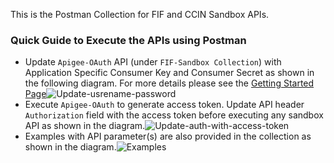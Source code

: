 This is the Postman Collection for FIF and CCIN Sandbox APIs.

### Quick Guide to Execute the APIs using Postman
- Update `Apigee-OAuth` API (under `FIF-Sandbox Collection`) with Application Specific Consumer Key and Consumer Secret as shown in the following diagram. For more details please see the [Getting Started Page](https://developer.payments.ca/getting-started)![Update-usrename-password](https://user-images.githubusercontent.com/57674366/71846592-f6ae4600-3098-11ea-8768-e6890b56b850.png)
- Execute `Apigee-OAuth` to generate access token. Update API header `Authorization` field with the access token before executing any sandbox API as shown in the diagram.![Update-auth-with-access-token](https://user-images.githubusercontent.com/57674366/71846605-fdd55400-3098-11ea-88e1-50133a64ed21.png)
- Examples with API parameter(s) are also provided in the collection as shown in the diagram.![Examples](https://user-images.githubusercontent.com/57674366/71846610-02017180-3099-11ea-916d-eddac79b34fb.png)
